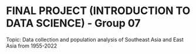 # FINAL PROJECT (INTRODUCTION TO DATA SCIENCE) - Group 07
Topic: Data collection and population analysis of Southeast Asia and East Asia from 1955-2022
